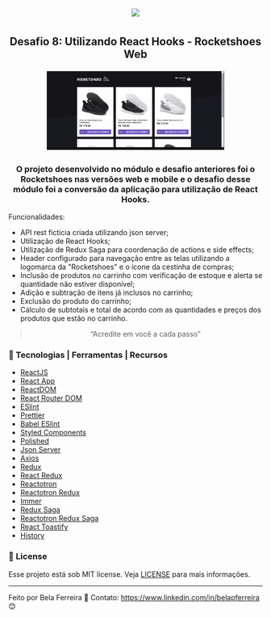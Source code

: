 <h1 align="center">
<img src="https://user-images.githubusercontent.com/59603768/75156287-8fa02b80-56f0-11ea-84a3-a6bacc2fcdd1.png">
</h1>

<h2 align="center">
    <p>Desafio 8: Utilizando React Hooks - Rocketshoes Web</p>
  <p align="center">
    <img src="src/assets/images/RocketshoesWeb.GIF" width="70%" height="70%" max-width:100% >
  </p>
</h2>

<h3 align="center">
  O projeto desenvolvido no módulo e desafio anteriores foi o Rocketshoes nas versões web e mobile e o desafio desse módulo foi a conversão da aplicação para utilização de React Hooks.
</h3>

  Funcionalidades:

  - API rest fictícia criada utilizando json server;
  - Utilização de React Hooks;
  - Utilização de Redux Saga para coordenação de actions e side effects;
  - Header configurado para navegação entre as telas utilizando a logomarca da "Rocketshoes" e o ícone da cestinha de compras;
  - Inclusão de produtos no carrinho com verificação de estoque e alerta se quantidade não estiver disponível;
  - Adição e subtração de itens já inclusos no carrinho;
  - Exclusão do produto do carrinho;
  - Cálculo de subtotais e total de acordo com as quantidades e preços dos produtos que estão no carrinho.

<blockquote align="center">“Acredite em você a cada passo”</blockquote>

### :wrench: Tecnologias | Ferramentas | Recursos

-  [ReactJS](https://pt-br.reactjs.org/)
-  [React App](https://pt-br.reactjs.org/docs/create-a-new-react-app.html)
-  [ReactDOM](https://pt-br.reactjs.org/docs/react-dom.html)
-  [React Router DOM](https://www.npmjs.com/package/react-router-dom)
-  [ESlint](https://eslint.org/)
-  [Prettier](https://prettier.io/)
-  [Babel ESlint](https://github.com/babel/babel-eslint)
-  [Styled Components](https://styled-components.com/)
-  [Polished](https://polished.js.org/)
-  [Json Server](https://github.com/typicode/json-server)
-  [Axios](https://github.com/axios/axios)
-  [Redux](https://redux.js.org/)
-  [React Redux](https://react-redux.js.org/)
-  [Reactotron](https://infinite.red/reactotron)
-  [Reactotron Redux](https://github.com/infinitered/reactotron/blob/master/docs/plugin-redux.md)
-  [Immer](https://github.com/immerjs/immer)
-  [Redux Saga](https://redux-saga.js.org/)
-  [Reactotron Redux Saga](https://github.com/infinitered/reactotron/blob/master/docs/plugin-redux-saga.md)
-  [React Toastify](https://github.com/fkhadra/react-toastify)
-  [History](https://github.com/ReactTraining/history/tree/3f69f9e07b0a739419704cffc3b3563133281548)

### :memo: License
Esse projeto está sob MIT license. Veja [LICENSE](https://github.com/belapferreira/desafio08-react-hooks-rocketshoes/blob/master/LICENSE) para mais informações.

---

Feito por Bela Ferreira :blue_heart: Contato: https://www.linkedin.com/in/belapferreira :blush:
